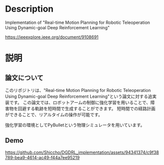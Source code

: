# Description
Implementation of "Real-time Motion Planning for Robotic Teleoperation Using Dynamic-goal Deep Reinforcement Learning"

https://ieeexplore.ieee.org/document/9108691

# 説明
## 論文について
このリポジトリは、"Real-time Motion Planning for Robotic Teleoperation Using Dynamic-goal Deep Reinforcement Learning"という論文に対する追実装です。
この論文では、ロボットアームの制御に強化学習を用いることで、障害物を回避する軌跡を短時間で生成することができます。
短時間での経路計画ができることで、リアルタイムの操作が可能です。

強化学習の環境としてPyBulletという物理シミュレータを用いています。

## Demo

https://github.com/Shiccho/DGDRL_implementation/assets/94341374/c9f38789-bea9-4614-ac49-f44a7ee95219

